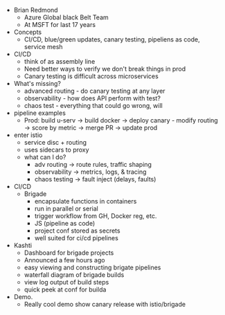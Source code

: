 * Brian Redmond
  * Azure Global black Belt Team
  * At MSFT for last 17 years
* Concepts
  * CI/CD, blue/green updates, canary testing, pipeliens as code, service mesh
* CI/CD
  * think of as assembly line
  * Need better ways to verify we don't break things in prod
  * Canary testing is difficult across microservices
* What's missing?
  * advanced routing - do canary testing at any layer
  * observability - how does API perform with test?
  * chaos test - everything that could go wrong, will
* pipeline examples
  * Prod: build u-serv -> build docker -> deploy canary - modify routing -> score by metric -> merge PR -> update prod
* enter istio
  * service disc + routing
  * uses sidecars to proxy
  * what can I do?
    * adv routing -> route rules, traffic shaping
    * observability -> metrics, logs, & tracing
    * chaos testing -> fault inject (delays, faults)
* CI/CD
  * Brigade
    * encapsulate functions in containers
    * run in parallel or serial
    * trigger workflow from GH, Docker reg, etc.
    * JS (pipeline as code)
    * project conf stored as secrets
    * well suited for ci/cd pipelines
* Kashti 
  * Dashboard for brigade projects
  * Announced a few hours ago
  * easy viewing and constructing brigate pipelines
  * waterfall diagram of brigade builds
  * view log output of build steps
  * quick peek at conf for builda
* Demo.
  * Really cool demo show canary release with istio/brigade

